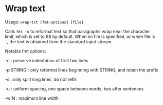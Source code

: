 # Wrap text

Usage: `wrap-txt [fmt-options] [file]`

Calls `fmt -u` to reformat text so that paragraphs wrap near the character limit, which
is set to 88 by default. When no file is specified, or when file is -, the text is
obtained from the standard input stream.

Notable fmt options:

-c
: preserve indentation of first two lines

-p STRING
: only reformat lines beginning with STRING, and retain the prefix

-s
: only split long lines, do not refill

-u
: uniform spacing, one space between words, two after sentences

-w N
: maximum line width
